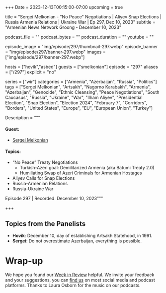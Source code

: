 +++
Date = 2023-12-13T00:15:00-07:00
upcoming = true


title = "Sergei Melkonian - "No Peace" Negotiations | Aliyev Snap Elections | Russia Armenia Relations | Ukraine War | Ep 297, Dec 10, 2023"
subtitle = "Armenian News Network Groong - December 10, 2023"

podcast_file = ""
podcast_bytes = ""
podcast_duration = ""
youtube = ""

episode_image = "img/episode/297/thumbnail-297.webp"
episode_banner = "img/episode/297/banner-297.webp"
images = ["img/episode/297/banner-297.webp"]

hosts = ["hovik","asbed"]
guests = ["smelkonian"]
episode = "297"
aliases = ["/297"]
explicit = "no"

series = ["wir"]
categories = ["Armenia", "Azerbaijan", "Russia", "Politics"]
tags = ["Sergei Melkonian", "Artsakh", "Nagorno Karabakh", "Armenia", "Azerbaijan", "Genocide", "Ethnic Cleansing", "Peace Negotiations", "South Caucasus", "Russia", "Ukraine", "War", "Ilham Aliyev", "Presidential Election", "Snap Election", "Election 2024", "February 7", "Corridors", "Borders", "United States", "Europe", "EU", "European Union", "Turkey"]

Description = """

#### Guest:
* [Sergei Melkonian](/guest/smelkonian)

#### Topics:
* “No Peace” Treaty Negotiations
    * Turkish-Azeri goal: Demilitarized Armenia (aka Batumi Treaty 2.0)
    * Humiliating Swap of Azeri Criminals for Armenian Hostages
* Aliyev Calls for Snap Elections
* Russia-Armenian Relations
* Russia-Ukraine War

Episode 297 | Recorded: December 10, 2023"""

+++




## Topics from the Panelists
* **Hovik**: December 10, day of establishing Artsakh Statehood, in 1991.
* **Sergei**: Do not overestimate Azerbaijan, everything is possible.

# Wrap-up

We hope you found our [Week in Review](https://podcasts.groong.org/) helpful. We invite your feedback and your suggestions, you can [find us](https://linktr.ee/groong) on most social media and podcast platforms. Thanks to Laura Osborn for the music on our podcasts.
